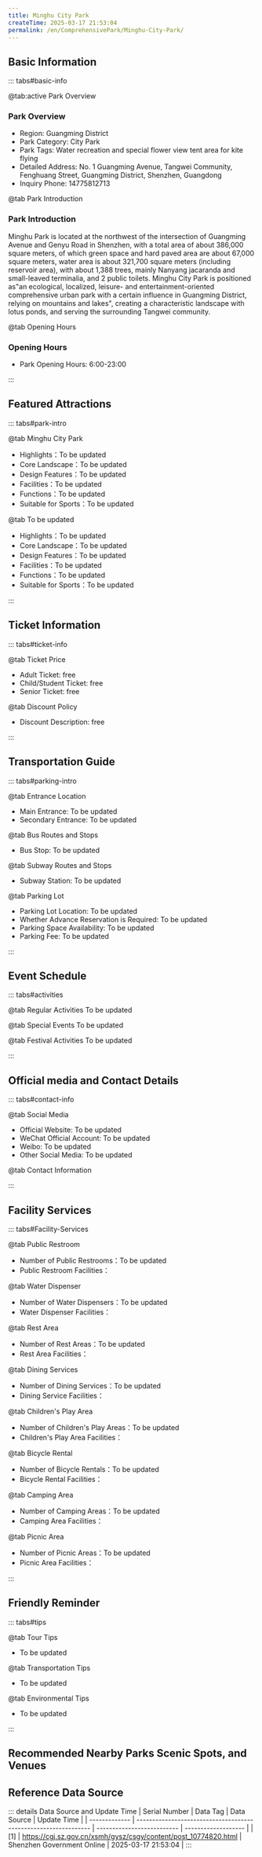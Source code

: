 ```yaml
---
title: Minghu City Park
createTime: 2025-03-17 21:53:04
permalink: /en/ComprehensivePark/Minghu-City-Park/
---
```



<script setup>
import ImageSwiper from '/.vuepress/theme/components/ImageSwiper.vue'
// 轮播图数据
const swiperItems = [
    {
                link: 'https://cgj.sz.gov.cn/img/4/4005/4005776/10774820.jpg',
                title: 'Minghu City Park',
                description: '',
                author: 'Shenzhen Government Online',
                date: '2025/03/17'
                },
  {
                link: 'https://cgj.sz.gov.cn/img/4/4005/4005776/10774820.jpg',
                title: 'Minghu City Park',
                description: '',
                author: 'Shenzhen Government Online',
                date: '2025/03/17'
                }
]
// 配置项
const swiperConfig = {
  height: 500,
  showInfo: true
}
</script>
<!-- 轮播图组件 -->
<ImageSwiper :items="swiperItems" :config="swiperConfig" />



## Basic Information

::: tabs#basic-info

@tab:active Park Overview
### Park Overview
- Region: Guangming District
- Park Category: City Park
- Park Tags: Water recreation and special flower view tent area for kite flying
- Detailed Address: No. 1 Guangming Avenue, Tangwei Community, Fenghuang Street, Guangming District, Shenzhen, Guangdong
- Inquiry Phone: 14775812713

@tab Park Introduction
### Park Introduction
 Minghu Park is located at the northwest of the intersection of Guangming Avenue and Genyu Road in Shenzhen, with a total area of about 386,000 square meters, of which green space and hard paved area are about 67,000 square meters, water area is about 321,700 square meters (including reservoir area), with about 1,388 trees, mainly Nanyang jacaranda and small-leaved terminalia, and 2 public toilets. Minghu City Park is positioned as"an ecological, localized, leisure- and entertainment-oriented comprehensive urban park with a certain influence in Guangming District, relying on mountains and lakes", creating a characteristic landscape with lotus ponds, and serving the surrounding Tangwei community.

@tab Opening Hours
### Opening Hours
- Park Opening Hours: 6:00-23:00

:::

## Featured Attractions

::: tabs#park-intro

@tab Minghu City Park
<ImageCard
image="https://cgj.sz.gov.cn/images/index20230710_1.png"
    title="Minghu City Park"
    description=""
    date=""
    author="Shenzhen Government Online"
/>


- Highlights：To be updated
- Core Landscape：To be updated
- Design Features：To be updated
- Facilities：To be updated
- Functions：To be updated
- Suitable for Sports：To be updated

@tab To be updated
<ImageCard
image="https://cgj.sz.gov.cn/images/index20230710_1.png"
    title="Minghu City Park"
    description=""
    date=""
    author="Shenzhen Government Online"
/>


- Highlights：To be updated
- Core Landscape：To be updated
- Design Features：To be updated
- Facilities：To be updated
- Functions：To be updated
- Suitable for Sports：To be updated

:::

## Ticket Information

::: tabs#ticket-info

@tab Ticket Price
- Adult Ticket: free
- Child/Student Ticket: free
- Senior Ticket: free

@tab Discount Policy
- Discount Description: free

:::

## Transportation Guide

::: tabs#parking-intro

@tab Entrance Location
- Main Entrance: To be updated
- Secondary Entrance: To be updated

@tab Bus Routes and Stops
- Bus Stop: To be updated

@tab Subway Routes and Stops
- Subway Station: To be updated

@tab Parking Lot
- Parking Lot Location: To be updated
- Whether Advance Reservation is Required: To be updated
- Parking Space Availability: To be updated
- Parking Fee: To be updated

:::

## Event Schedule

::: tabs#activities

@tab Regular Activities
To be updated

@tab Special Events
To be updated

@tab Festival Activities
To be updated

:::

## Official media and Contact Details

::: tabs#contact-info

@tab Social Media
- Official Website: To be updated
- WeChat Official Account: To be updated
- Weibo: To be updated
- Other Social Media: To be updated

@tab Contact Information

:::

## Facility Services

::: tabs#Facility-Services

@tab Public Restroom
- Number of Public Restrooms：To be updated
- Public Restroom Facilities：

@tab Water Dispenser
- Number of Water Dispensers：To be updated
- Water Dispenser Facilities：

@tab Rest Area
- Number of Rest Areas：To be updated
- Rest Area Facilities：

@tab Dining Services
- Number of Dining Services：To be updated
- Dining Service Facilities：

@tab Children's Play Area
- Number of Children's Play Areas：To be updated
- Children's Play Area Facilities：

@tab Bicycle Rental
- Number of Bicycle Rentals：To be updated
- Bicycle Rental Facilities：

@tab Camping Area
- Number of Camping Areas：To be updated
- Camping Area Facilities：

@tab Picnic Area
- Number of Picnic Areas：To be updated
- Picnic Area Facilities：

:::

## Friendly Reminder

::: tabs#tips

@tab Tour Tips
- To be updated

@tab Transportation Tips
- To be updated

@tab Environmental Tips
- To be updated

:::

## Recommended Nearby Parks Scenic Spots, and Venues

<CardGrid>
  <ImageCard
        image="https://cgj.sz.gov.cn/img/4/4005/4005784/10774845.jpg"
        title="Shiyaling Xinyi Sports Park"
        description="Shiyaling Xinyi Sports Park is located on the north side of the east-west trunk road of Buji Subdistrict, at the intersection of Bulong Road and Longgang Avenue"
        href="/en/SpecializedPark/SportsFitness/Shiyaling-Xinyi-Sports-Park/"
        author="Shenzhen Government Online"
        date="2025/01/02"
      />
      <ImageCard
        image="https://cgj.sz.gov.cn/img/4/4005/4005784/10774845.jpg"
        title="Shiyaling Xinyi Sports Park"
        description="Shiyaling Xinyi Sports Park is located on the north side of the east-west trunk road of Buji Subdistrict, at the intersection of Bulong Road and Longgang Avenue"
        href="/en/SpecializedPark/SportsFitness/Shiyaling-Xinyi-Sports-Park/"
        author="Shenzhen Government Online"
        date="2025/01/02"
      />
    </CardGrid>


## Reference Data Source

::: details Data Source and Update Time
| Serial Number | Data Tag                                                        | Data Source                | Update Time         |
| ------------- | --------------------------------------------------------------- | -------------------------- | ------------------- |
| [1]           | https://cgj.sz.gov.cn/xsmh/gysz/csgy/content/post_10774820.html | Shenzhen Government Online | 2025-03-17 21:53:04 |
:::


